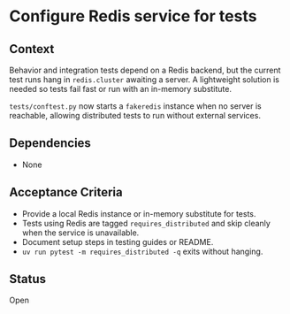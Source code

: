 # Configure Redis service for tests

## Context
Behavior and integration tests depend on a Redis backend, but the current test
runs hang in `redis.cluster` awaiting a server. A lightweight solution is needed
so tests fail fast or run with an in-memory substitute.

`tests/conftest.py` now starts a `fakeredis` instance when no server is
reachable, allowing distributed tests to run without external services.

## Dependencies

- None

## Acceptance Criteria
- Provide a local Redis instance or in-memory substitute for tests.
- Tests using Redis are tagged `requires_distributed` and skip cleanly when the
  service is unavailable.
- Document setup steps in testing guides or README.
- `uv run pytest -m requires_distributed -q` exits without hanging.

## Status
Open

